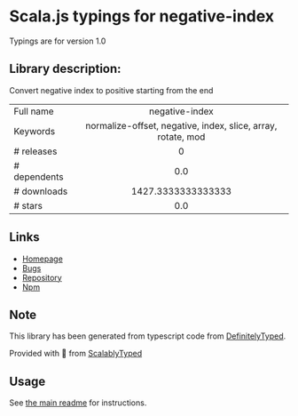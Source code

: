 
# Scala.js typings for negative-index

Typings are for version 1.0

## Library description:
Convert negative index to positive starting from the end

|                    |                 |
| ------------------ | :-------------: |
| Full name          | negative-index |
| Keywords           | normalize-offset, negative, index, slice, array, rotate, mod |
| # releases         | 0 |
| # dependents       | 0.0 |
| # downloads        | 1427.3333333333333 |
| # stars            | 0.0 |

## Links
- [Homepage](https://github.com/dfcreative/negative-index#readme)
- [Bugs](https://github.com/dfcreative/negative-index/issues)
- [Repository](https://github.com/dfcreative/negative-index)
- [Npm](https://www.npmjs.com/package/negative-index)
    


## Note
This library has been generated from typescript code from [DefinitelyTyped](https://definitelytyped.org).

Provided with :purple_heart: from [ScalablyTyped](https://github.com/oyvindberg/ScalablyTyped)

## Usage
See [the main readme](../../readme.md) for instructions.


